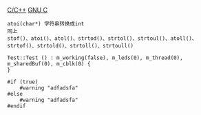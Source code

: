 [C/C++](www.cppreference.com)
[GNU C](http://www.gnu.org/software/libc/manual/)

	atoi(char*) 字符串转换成int
	同上
	stof()、atoi()、atol()、strtod()、strtol()、strtoul()、atoll()、strtof()、strtold()、strtoll()、strtoull()
	
	Test::Test () : m_working(false), m_leds(0), m_thread(0), m_sharedBuf(0), m_cblk(0) {
	}

	#if (true)
		#warning "adfadsfa"
	#else
		#warning "adfadsfa"
	#endif
